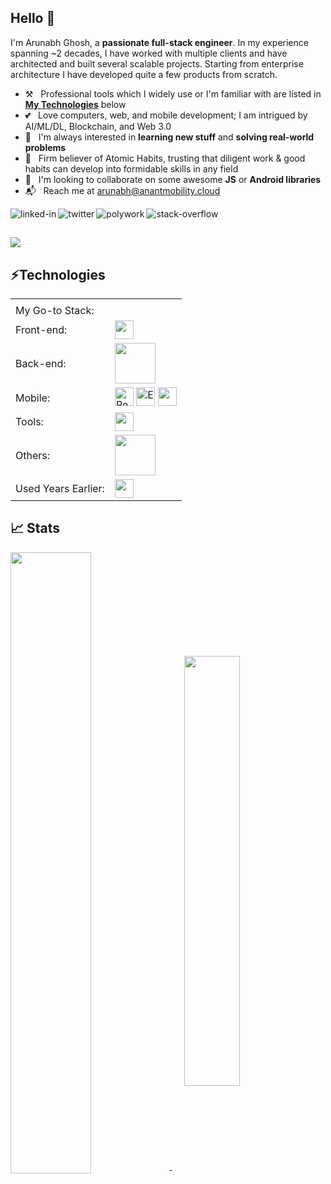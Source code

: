 ## Hello 👋
I'm Arunabh Ghosh, a **passionate full-stack engineer**. In my experience spanning ~2 decades, I have worked with multiple clients and have architected and built several scalable projects. Starting from enterprise architecture I have developed quite a few products from scratch. 

- ⚒️ &nbsp; Professional tools which I widely use or I'm familiar with are listed in **[My Technologies](#technologies)** below
- 💕 &nbsp; Love computers, web, and mobile development; I am intrigued by AI/ML/DL, Blockchain, and Web 3.0
- 👀 &nbsp; I'm always interested in **learning new stuff** and **solving real-world problems**
- 🚀 &nbsp; Firm believer of Atomic Habits, trusting that diligent work & good habits can develop into formidable skills in any field
- 🤝 &nbsp; I'm looking to collaborate on some awesome **JS** or **Android libraries**
- 📬 &nbsp; Reach me at arunabh@anantmobility.cloud

[<img align="left" alt="linked-in" src="https://img.shields.io/badge/linkedin-%230077B5.svg?&style=for-the-badge&logo=linkedin&logoColor=white" />](https://www.linkedin.com/in/arunabhghosh) [<img align="left" alt="twitter" src="https://img.shields.io/badge/twitter-%231DA1F2.svg?&style=for-the-badge&logo=twitter&logoColor=white" />](https://twitter.com/arunabhg9) [<img align="left" alt="polywork" src="https://img.shields.io/badge/polywork-9370DB.svg?&style=for-the-badge&logo=polywork&logoColor=white" />](https://www.polywork.com/arunabhghosh)
[<img align="left" alt="stack-overflow" src="https://img.shields.io/badge/stack%20overflow-FE7A16?logo=stack-overflow&logoColor=white&style=for-the-badge" />](https://stackoverflow.com/users/7157170/)           &nbsp;&nbsp;

[![](https://visitcount.itsvg.in/api?id=arunabhg&label=Views&color=12&icon=5&pretty=true)](https://visitcount.itsvg.in)
---

## ⚡Technologies

<table>
  <tr>
    <td></td>
    <td></td>
  </tr>
  <tr>
    <td>My Go-to Stack:</td>
    <td></td>
  </tr>
  <tr>
    <td>
      Front-end:
    </td>
    <td><img src="https://skillicons.dev/icons?i=ts,react,next,materialui,tailwind,html,css,vercel&perline=8" height="30" />
    </td>
  </tr>
  <tr>
    <td>Back-end:</td>
    <td>
      <img src="https://skillicons.dev/icons?i=ts,js,py,nodejs,express,mongodb,mysql,sequelize,graphql,prisma,postgres,redis&perline=8" height="65"/>
    </td>      
  </tr>
  <tr>
    <td>Mobile:</td>
    <td><img src="https://cdn.worldvectorlogo.com/logos/react-native-1.svg" alt="React Native Logo" width="30" height="30"/> <img src="https://cdn.worldvectorlogo.com/logos/expo-go-app.svg" alt="Expo Logo" width="30" height="30" /> <img src="https://skillicons.dev/icons?i=androidstudio&perline=8" height="30"/>
    </td>
  </tr>
  <tr>
    <td>Tools:</td>
    <td><img src="https://skillicons.dev/icons?i=vscode,git,github,webpack,figma,postman&perline=8" height="30"/>
      </td> 
  </tr>
  <tr>
    <td>Others:</td>
    <td><img src="https://skillicons.dev/icons?i=aws,xd,sqlite,bootstrap,redux,firebase,md,netlify,heroku,bash,jest,styledcomponents,scss,regex,vite,sentry&perline=8" height="65"/></td>
  </tr>
  <tr>
    <td>Used Years Earlier:</td>
    <td>  <img src="https://skillicons.dev/icons?i=cs,dotnet,jquery,visualstudio" height="30"/>   </td>
  </tr>
</table>

## &#x1f4c8; Stats

<a href="#">
  <img align="center" src="https://github-readme-stats.vercel.app/api?username=arunabhg&show_icons=true&count_private=true&theme=radical" width="50.5%" />
</a> &nbsp;&nbsp;&nbsp;&nbsp;

<a href="#">
  <img align="center" src="https://github-readme-stats.vercel.app/api/top-langs?username=arunabhg&count_private=true&theme=radical&layout=compact" width="42%" />
</a>


         









<!--
**arunabhg/arunabhg** is a ✨ _special_ ✨ repository because its `README.md` (this file) appears on your GitHub profile.

Here are some ideas to get you started:

- 🔭 I’m currently working on ...
- 🌱 I’m currently learning ...
- 👯 I’m looking to collaborate on ...
- 🤔 I’m looking for help with ...
- 💬 Ask me about ...
- 📫 How to reach me: ...
- 😄 Pronouns: ...
- ⚡ Fun fact: ...
-->
